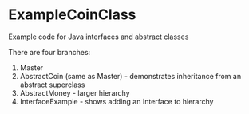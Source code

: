 # ExampleCoinClass

Example code for Java interfaces and abstract classes

There are four branches:
  1. Master
  2. AbstractCoin (same as Master) - demonstrates inheritance from an abstract superclass
  3. AbstractMoney - larger hierarchy
  4. InterfaceExample - shows adding an Interface to hierarchy  

